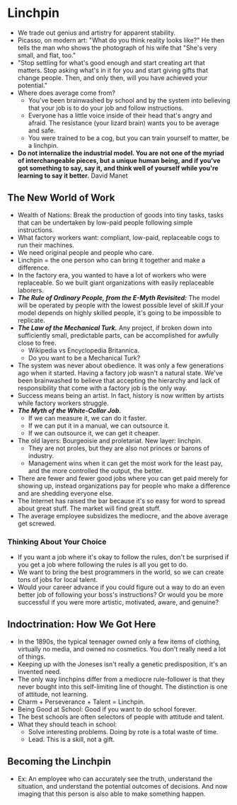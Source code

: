 # Linchpin

- We trade out genius and artistry for apparent stability.
- Picasso, on modern art: "What do you think reality looks like?" He then tells the man who shows the photograph of his wife that "She's very small, and flat, too."
- "Stop settling for what's good enough and start creating art that matters. Stop asking what's in it for you and start giving gifts that change people. Then, and only then, will you have achieved your potential."
- Where does average come from?
  - You've been brainwashed by school and by the system into believing that your job is to do your job and follow instructions.
  - Everyone has a little voice inside of their head that's angry and afraid. The resistance (your lizard brain) wants you to be average and safe.
  - You were trained to be a cog, but you can train yourself to matter, be a linchpin.
- **Do not internalize the industrial model. You are not one of the myriad of interchangeable pieces, but a unique human being, and if you've got something to say, say it, and think well of yourself while you're learning to say it better.** David Manet

## The New World of Work

- Wealth of Nations: Break the production of goods into tiny tasks, tasks that can be undertaken by low-paid people following simple instructions.
- What factory workers want: compliant, low-paid, replaceable cogs to run their machines.
- We need original people and people who care.
- Linchpin = the one person who can bring it together and make a difference.
- In the factory era, you wanted to have a lot of workers who were replaceable. So we built giant organizations with easily replaceable laborers.
- ***The Rule of Ordinary People, from the E-Myth Revisited:*** The model will be operated by people with the lowest possible level of skill.If your model depends on highly skilled people, it's going to be impossible to replicate.
- ***The Law of the Mechanical Turk.*** Any project, if broken down into sufficiently small, predictable parts, can be accomplished for awfully close to free.
  - Wikipedia vs Encyclopedia Britannica.
  - Do you want to be a Mechanical Turk?
- The system was never about obedience. It was only a few generations ago when it started. Having a factory job wasn't a natural state. We've been brainwashed to believe that accepting the hierarchy and lack of responsibility that come with a factory job is the only way.
- Success means being an artist. In fact, history is now written by artists while factory workers struggle.
- ***The Myth of the White-Collar Job.***
  - If we can measure it, we can do it faster.
  - If we can put it in a manual, we can outsource it.
  - If we can outsource it, we can get it cheaper.
- The old layers: Bourgeoisie and proletariat. New layer: linchpin.
  - They are not proles, but they are also not princes or barons of industry.
  - Management wins when it can get the most work for the least pay, and the more controlled the output, the better.
- There are fewer and fewer good jobs where you can get paid merely for showing up, instead organizations pay for people who make a difference and are shedding everyone else.
- The Internet has raised the bar because it's so easy for word to spread about great stuff. The market will find great stuff.
- The average employee subsidizes the mediocre, and the above average get screwed.

### Thinking About Your Choice

- If you want a job where it's okay to follow the rules, don't be surprised if you get a job where following the rules is all you get to do.
- We want to bring the best programmers in the world, so we can create tons of jobs for local talent.
- Would your career advance if you could figure out a way to do an even better job of following your boss's instructions? Or would you be more successful if you were more artistic, motivated, aware, and genuine?

## Indoctrination: How We Got Here

- In the 1890s, the typical teenager owned only a few items of clothing, virtually no media, and owned no cosmetics. You don't really need a lot of things.
- Keeping up with the Joneses isn't really a genetic predisposition, it's an invented need.
- The only way linchpins differ from a mediocre rule-follower is that they never bought into this self-limiting line of thought. The distinction is one of attitude, not learning.
- Charm + Perseverance + Talent = Linchpin.
- Being Good at School: Good if you want to do school forever.
- The best schools are often selectors of people with attitude and talent.
- What they should teach in school:
  - Solve interesting problems. Doing by rote is a total waste of time.
  - Lead. This is a skill, not a gift.

## Becoming the Linchpin

- Ex: An employee who can accurately see the truth, understand the situation, and understand the potential outcomes of decisions. And now imaging that this person is also able to make something happen.

